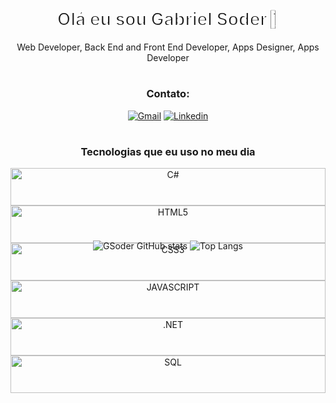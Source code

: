 
<div align="center">
<div class="col-lg-7 text-center text-lg-left">
                    <h1 class="display-3 text-uppercase text-primary mb-2" style="-webkit-text-stroke: 2px #ffffff; ">Olá eu sou Gabriel Soder👋</h1>
                    <div class="typed-text d-none">Web Developer, Back End and Front End Developer, Apps Designer, Apps Developer</div>
                     <h1 class="display-3 text-uppercase text-primary mb-2" style="-webkit-text-stroke: 2px #ffffff;"></h1>
                </div>

### Contato:


[![Gmail](https://img.shields.io/badge/Gmail-D14836?style=for-the-badge&logo=gmail&logoColor=white)](mailto:gabzamsoder@gmail.com?subject=Olá!%20Gostaria%20de%20saber%20mais%20informações!&body=)
[![Linkedin](https://img.shields.io/badge/LinkedIn-0077B5?style=for-the-badge&logo=linkedin&logoColor=white)](https://www.linkedin.com/in/gabriel-soder-40637a2b8/)

<h1 style="-webkit-text-stroke: 2px #ffffff; "></h1>


### Tecnologias que eu uso no meu dia

<div style="display: inline_block; height: 60px">
    <img aling="center" style="height: 100%;object-fit: cover;" alt="C#" src="https://cdn-icons-png.flaticon.com/128/6132/6132221.png">
    <img aling="center" style="height: 100%;object-fit: cover;" alt="HTML5" src="https://cdn-icons-png.flaticon.com/128/1216/1216733.png">
    <img aling="center" style="height: 100%;object-fit: cover;" alt="CSS3" src="https://cdn-icons-png.flaticon.com/128/11516/11516361.png">
    <img aling="center" style="height: 100%;object-fit: cover;" alt="JAVASCRIPT" src="https://cdn-icons-png.flaticon.com/128/541/541509.png">
    <img aling="center" style="height: 100%;object-fit: cover;" alt=".NET" src="https://cdn-icons-png.flaticon.com/128/2748/2748383.png">
    <img aling="center" style="height: 100%;object-fit: cover;" alt="SQL" src="https://cdn-icons-png.flaticon.com/128/2772/2772128.png">
</div><br>



<h1 style="-webkit-text-stroke: 2px #ffffff; "></h1>

![GSoder GitHub stats](https://github-readme-stats.vercel.app/api?username=Gsoder&show_icons=true&theme=radical)
![Top Langs](https://github-readme-stats.vercel.app/api/top-langs/?username=Gsoder&layout=compact)

<h1 style="-webkit-text-stroke: 2px #ffffff; "></h1>
